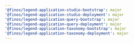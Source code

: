 ```yaml
---
'@finos/legend-application-studio-bootstrap': major
'@finos/legend-application-studio-deployment': major
'@finos/legend-application-query-bootstrap': major
'@finos/legend-application-query-deployment': major
'@finos/legend-application-taxonomy-bootstrap': major
'@finos/legend-application-taxonomy-deployment': major
---
```

